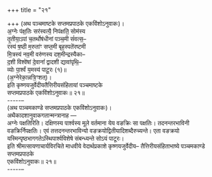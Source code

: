 +++
title = "२१"

+++
(अथ पञ्चमाष्टके सप्तमप्रपाठके एकविंशोऽनुवाकः)।  
अ॒ग्नेः प॑क्ष॒तिः सर॑स्वत्यै॒ निप॑क्षति॒ सोम॑स्य  
तृ॒तीया॒ऽपां च॒तर्थोष॑धीनां पञ्च॒मी सं॑वत्स॒–  
रस्य॑ ष॒ष्ठी म॒रुता॑ꣳ सप्त॒मी बृह॒स्पते॑रष्टमी  
मि॒त्रस्य॑ नव॒मी वरु॑णस्य दश॒मीन्द्रस्यैका–  
द॒शी विश्वे॑षां दे॒वानां॑ द्वादशी द्यावा॑पृथि॒–  
व्योः पा॒र्श्वं य॒मस्य॑ पाटू॒रः (१)॥  
(अ॒ग्नेरेका॒न्नत्रि॒ꣳशत्)।  
इति कृष्णयजुर्वेदीयतैत्तिरीयसंहितायां पञ्चमाष्टके  
सप्तमप्रपाठके एकविंशोऽनुवाकः॥ २१॥  
-----–  
(अथ पञ्चमकाण्डे सप्तमप्रपाठके एकविंशोऽनुवाकः)।  
अथैकादशानुवाकगतान्मन्त्रानाह —  
अग्नेः पक्षतिरिति। दक्षिणस्य पार्श्वस्य मूले वर्तमाना येय वङक्रिः सा पक्षतिः। तदनन्तरभाविनी वङक्रिर्निपक्षतिः। एवं तत्तदनन्तरभाविन्यो वङक्रयोद्वितीयादिशब्दैरुच्यन्ते। एता वङक्रयो यस्मिन्पृष्ठभागगतेऽस्थिपार्श्वविशेषे संबन्ध्यन्ते सोऽयं पाटूरः।  
इति श्रीमत्सायणाचार्यविरचिते माधवीये वेदार्थप्रकाशे कृष्णयजुर्वेदीय– तैत्तिरीयसंहिताभाष्ये पञ्चमकाण्डे सप्तमप्रपाठके  
एकविंशोऽनुवाकः॥ २१॥  
-----–  
